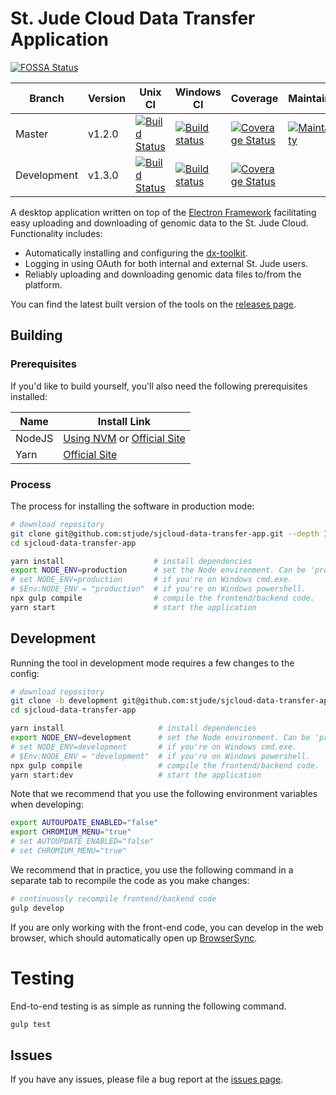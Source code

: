 # St. Jude Cloud Data Transfer Application

[![FOSSA Status](https://app.fossa.io/api/projects/git%2Bgithub.com%2Fstjude%2Fsjcloud-data-transfer-app.svg?type=shield)](https://app.fossa.io/projects/git%2Bgithub.com%2Fstjude%2Fsjcloud-data-transfer-app?ref=badge_shield)

| **Branch**  | **Version** | **Unix CI**                                                              | **Windows CI**                                                             | **Coverage**                                                              | **Maintainability**                                                           |
| ----------- | ----------- | ------------------------------------------------------------------------ | -------------------------------------------------------------------------- | ------------------------------------------------------------------------- | ----------------------------------------------------------------------------- |
| Master      | v1.2.0      | [![Build Status][travis-master-ci-svg]][travis-master-ci-link]           | [![Build status][windows-master-ci-svg]][windows-master-ci-link]           | [![Coverage Status][coverage-master-svg]][coverage-master-link]           | [![Maintainability][maintainability-master-svg]][maintainability-master-link] |
| Development | v1.3.0      | [![Build Status][travis-development-ci-svg]][travis-development-ci-link] | [![Build status][windows-development-ci-svg]][windows-development-ci-link] | [![Coverage Status][coverage-development-svg]][coverage-development-link] |                                                                               |

A desktop application written on top of the [Electron Framework](https://electron.atom.io/) facilitating easy uploading and downloading of genomic data to the St. Jude Cloud. Functionality includes:

* Automatically installing and configuring the [dx-toolkit](https://github.com/dnanexus/dx-toolkit).
* Logging in using OAuth for both internal and external St. Jude users.
* Reliably uploading and downloading genomic data files to/from the platform.

You can find the latest built version of the tools on the [releases page](https://github.com/stjude/sjcloud-data-transfer-app/releases).

## Building

### Prerequisites

If you'd like to build yourself, you'll also need the following prerequisites installed:

| **Name** | **Install Link**                                                                                                  |
| -------- | ----------------------------------------------------------------------------------------------------------------- |
| NodeJS   | [Using NVM](https://github.com/creationix/nvm#install-script) or [Official Site](https://nodejs.org/en/download/) |
| Yarn     | [Official Site](https://yarnpkg.com/en/docs/install)                                                              |

### Process

The process for installing the software in production mode:

```bash
# download repository
git clone git@github.com:stjude/sjcloud-data-transfer-app.git --depth 1
cd sjcloud-data-transfer-app

yarn install                    # install dependencies
export NODE_ENV=production      # set the Node environment. Can be 'production' or 'development'.
# set NODE_ENV=production       # if you're on Windows cmd.exe.
# $Env:NODE_ENV = "production"  # if you're on Windows powershell.
npx gulp compile                # compile the frontend/backend code.
yarn start                      # start the application
```

## Development

Running the tool in development mode requires a few changes to the config:

```bash
# download repository
git clone -b development git@github.com:stjude/sjcloud-data-transfer-app.git
cd sjcloud-data-transfer-app

yarn install                     # install dependencies
export NODE_ENV=development      # set the Node environment. Can be 'production' or 'development'.
# set NODE_ENV=development       # if you're on Windows cmd.exe.
# $Env:NODE_ENV = "development"  # if you're on Windows powershell.
npx gulp compile                 # compile the frontend/backend code.
yarn start:dev                   # start the application
```

Note that we recommend that you use the following environment variables when developing:

```bash
export AUTOUPDATE_ENABLED="false"
export CHROMIUM_MENU="true"
# set AUTOUPDATE_ENABLED="false"
# set CHROMIUM_MENU="true"
```

We recommend that in practice, you use the following command in a separate tab to recompile the code as you make changes:

```bash
# continuously recompile frontend/backend code
gulp develop
```

If you are only working with the front-end code, you can develop in the web browser, which should automatically open up [BrowserSync](https://www.browsersync.io/).

# Testing

End-to-end testing is as simple as running the following command.

```bash
gulp test
```

## Issues

If you have any issues, please file a bug report at the [issues page](https://github.com/stjude/sjcloud-data-transfer-app/issues).

[travis-master-ci-link]: https://travis-ci.org/stjude/sjcloud-data-transfer-app
[travis-master-ci-svg]: https://travis-ci.org/stjude/sjcloud-data-transfer-app.svg?branch=master
[windows-master-ci-link]: https://ci.appveyor.com/project/claymcleod/sjcloud-data-transfer-app/branch/master
[windows-master-ci-svg]: https://ci.appveyor.com/api/projects/status/m0a9yidlkb96sgfi/branch/master?svg=true
[maintainability-master-link]: https://codeclimate.com/github/stjude/sjcloud-data-transfer-app/maintainability
[maintainability-master-svg]: https://api.codeclimate.com/v1/badges/ce7eed7d778bf50ac81a/maintainability
[coverage-master-link]: https://coveralls.io/github/stjude/sjcloud-data-transfer-app?branch=master
[coverage-master-svg]: https://coveralls.io/repos/github/stjude/sjcloud-data-transfer-app/badge.svg?branch=master
[travis-development-ci-link]: https://travis-ci.org/stjude/sjcloud-data-transfer-app
[travis-development-ci-svg]: https://travis-ci.org/stjude/sjcloud-data-transfer-app.svg?branch=development
[windows-development-ci-link]: https://ci.appveyor.com/project/claymcleod/sjcloud-data-transfer-app/branch/development
[windows-development-ci-svg]: https://ci.appveyor.com/api/projects/status/m0a9yidlkb96sgfi/branch/development?svg=true
[coverage-development-link]: https://coveralls.io/github/stjude/sjcloud-data-transfer-app?branch=development
[coverage-development-svg]: https://coveralls.io/repos/github/stjude/sjcloud-data-transfer-app/badge.svg?branch=development
